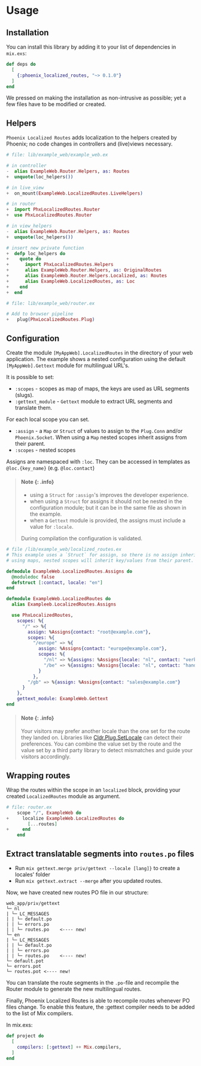 # Usage

## Installation

You can install this library by adding it to your list of dependencies in `mix.exs`:

```elixir
def deps do
  [
    {:phoenix_localized_routes, "~> 0.1.0"}
  ]
end
```

We pressed on making the installation as non-intrusive as possible; yet a few files have to be modified or created.

## Helpers
`Phoenix Localized Routes` adds localization to the helpers created by Phoenix; no code changes in controllers and (live)views necessary.

```elixir
# file: lib/example_web/example_web.ex

# in controller
-  alias ExampleWeb.Router.Helpers, as: Routes
+  unquote(loc_helpers())

# in live_view
+  on_mount(ExampleWeb.LocalizedRoutes.LiveHelpers)

# in router
+  import PhxLocalizedRoutes.Router
+  use PhxLocalizedRoutes.Router

# in view_helpers
-  alias ExampleWeb.Router.Helpers, as: Routes
+  unquote(loc_helpers())

# insert new private function
+  defp loc_helpers do
+    quote do
+      import PhxLocalizedRoutes.Helpers
+      alias ExampleWeb.Router.Helpers, as: OriginalRoutes
+      alias ExampleWeb.Router.Helpers.Localized, as: Routes
+      alias ExampleWeb.LocalizedRoutes, as: Loc
+    end
+  end
```


```elixir
# file: lib/example_web/router.ex

# Add to browser pipeline
+   plug(PhxLocalizedRoutes.Plug)
```

## Configuration

Create the module `[MyAppWeb].LocalizedRoutes` in the directory of your web application. The example shows a nested configuration using the default `[MyAppWeb].Gettext` module for multilingual URL's.

It is possible to set:

  * `:scopes` - scopes as map of maps, the keys are used as URL segments (slugs).
  * `:gettext_module` - `Gettext` module to extract URL segments and translate them.

For each local scope you can set.

  * `:assign` - a `Map` or `Struct` of values to assign to the `Plug.Conn` and/or `Phoenix.Socket`. When using a `Map` nested scopes inherit assigns from their parent.
  * `:scopes` - nested scopes
    
Assigns are namespaced with `:loc`. They can be accessed in templates as `@loc.{key_name}` (e.g. `@loc.contact`)

> #### Note {: .info}
> 
> - using a `Struct` for `:assign`'s improves the developer experience.
> - when using a `Struct` for assigns it should not be nested in the configuration module; but it can be in the same file as shown in the example.
> - when a `Gettext` module is provided, the assigns must include a value for `:locale`.
>
> During compilation the configuration is validated.


```elixir
# file /lib/example_web/localized_routes.ex
# This example uses a `Struct` for assign, so there is no assign inheritance only struct defaults. When
# using maps, nested scopes will inherit key/values from their parent.

defmodule ExampleWeb.LocalizedRoutes.Assigns do
  @moduledoc false
  defstruct [:contact, locale: "en"]
end

defmodule ExampleWeb.LocalizedRoutes do
  alias Exampleeb.LocalizedRoutes.Assigns

  use PhxLocalizedRoutes,
    scopes: %{
      "/" => %{
        assign: %Assigns{contact: "root@example.com"},
        scopes: %{
          "/europe" => %{
            assign: %Assigns{contact: "europe@example.com"},
            scopes: %{
              "/nl" => %{assigns: %Assigns{locale: "nl", contact: "verkoop@example.nl"}},
              "/be" => %{assigns: %Assigns{locale: "nl", contact: "handel@example.be"}}
            }
          },
        "/gb" => %{assign: %Assigns{contact: "sales@example.com"}
      }
    },
    gettext_module: ExampleWeb.Gettext
end
```

> #### Note {: .info}
>
> Your visitors may prefer another locale than the one set for the route they landed on. Libraries 
> like [Cldr.Plug.SetLocale](https://hexdocs.pm/ex_cldr/Cldr.Plug.SetLocale.html) can detect their preferences.
> You can combine the value set by the route and the value set by a third party library to detect mismatches
> and guide your visitors accordingly.

## Wrapping routes
Wrap the routes within the scope in an `localized` block, providing your created `LocalizedRoutes` module as argument.

```elixir
# file: router.ex
    scope "/", ExampleWeb do
+     localize ExampleWeb.LocalizedRoutes do
        [...routes]
+     end
    end
```

## Extract translatable segments into `routes.po` files

- Run `mix gettext.merge priv/gettext --locale [lang]}` to create a locales' folder
- Run `mix gettext.extract --merge` after you updated routes.

Now, we have created new routes PO file in our structure:

    web_app/priv/gettext
    └─ nl
    | └─ LC_MESSAGES
    | | └─ default.po
    | | └─ errors.po
    | | └─ routes.po    <---- new!
    └─ en
    | └─ LC_MESSAGES
    | | └─ default.po
    | | └─ errors.po
    | | └─ routes.po    <---- new!
    └─ default.pot
    └─ errors.pot
    └─ routes.pot <---- new!

You can translate the route segments in the `.po`-file and recompile the Router module to generate the new multilingual routes.

Finally, Phoenix Localized Routes is able to recompile routes whenever PO files change. To enable this feature, the :gettext compiler needs to be added to the list of Mix compilers.

In mix.exs:

```elixir
def project do
  [
    compilers: [:gettext] ++ Mix.compilers,
  ]
end
```
